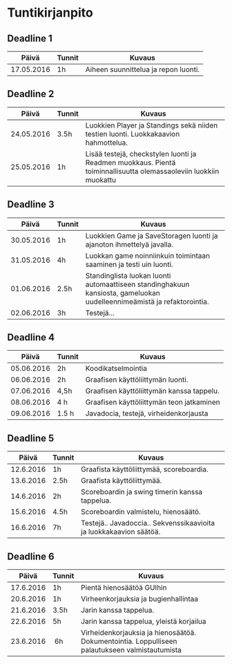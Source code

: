 ﻿
# Tuntikirjanpito

## Deadline 1
Päivä | Tunnit | Kuvaus
--------------- | ----- | ------
17.05.2016 | 1h | Aiheen suunnittelua ja repon luonti.

## Deadline 2
Päivä | Tunnit | Kuvaus
--------------- | ----- | ------
24.05.2016 | 3.5h | Luokkien Player ja Standings  sekä niiden testien luonti. Luokkakaavion hahmottelua.
25.05.2016 | 1h | Lisää testejä, checkstylen luonti ja Readmen muokkaus. Pientä toiminnallisuutta olemassaoleviin luokkiin muokattu

## Deadline 3
Päivä | Tunnit | Kuvaus
--------------- | ----- | ------
30.05.2016 | 1h | Luokkien Game ja SaveStoragen luonti ja ajanoton ihmettelyä javalla.
31.05.2016 |4h | Luokkan game noinniinkuin toimintaan saaminen ja testi uin luonti.
01.06.2016 |2.5h | Standinglista luokan luonti automaattiseen standinghakuun kansiosta, gameluokan uudelleennimeämistä ja refaktorointia.
02.06.2016 |3h | Testejä... 

## Deadline 4
Päivä | Tunnit | Kuvaus
--------------- | ----- | ------
05.06.2016 | 2h | Koodikatselmointia
06.06.2016 | 2h | Graafisen käyttöliittymän luonti.
07.06.2016 | 4,5h | Graafisen käyttöliittymän kanssa tappelu.
08.06.2016 | 4 h | Graafisen käyttöliittymän teon jatkaminen
09.06.2016 | 1.5 h | Javadocia, testejä, virheidenkorjausta

## Deadline 5
Päivä | Tunnit | Kuvaus
--------------- | ----- | ------
12.6.2016| 1h | Graafista käyttöliittymää, scoreboardia. 
13.6.2016| 2.5h | Graafista käyttöliittymää.
14.6.2016| 2h | Scoreboardin ja swing timerin kanssa tappelua. 
15.6.2016| 4.5h | Scoreboardin valmistelu, hienosäätö.
16.6.2016| 7h | Testejä.. Javadoccia.. Sekvenssikaavioita ja luokkakaavion säätöä. 

## Deadline 6
Päivä | Tunnit | Kuvaus
--------------- | ----- | ------
17.6.2016 | 1h | Pientä hienosäätöä GUIhin
20.6.2016 | 1h | Virheenkorjauksia ja bugienhallintaa
21.6.2016 |3.5h | Jarin kanssa tappelua.
22.6.2016 | 5h | Jarin kanssa tappelua, yleistä korjailua
23.6.2016 | 6h | Virheidenkorjauksia ja hienosäätöä. Dokumentointia. Loppulliseen palautukseen valmistautumista



